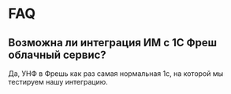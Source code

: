 # FAQ

## Возможна ли интеграция ИМ с 1С Фреш облачный сервис?
Да, УНФ в Фрешь как раз самая нормальная 1с, на которой мы тестируем нашу интеграцию.
